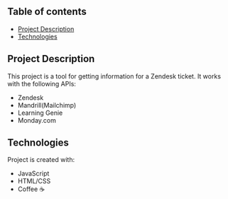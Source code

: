 ## Table of contents
* [Project Description](#project-description)
* [Technologies](#technologies)


## Project Description
This project is a tool for getting information for a Zendesk ticket. It works with the following APIs:
* Zendesk
* Mandrill(Mailchimp)
* Learning Genie
* Monday.com

	
## Technologies
Project is created with:
* JavaScript
* HTML/CSS
* Coffee ☕
	
